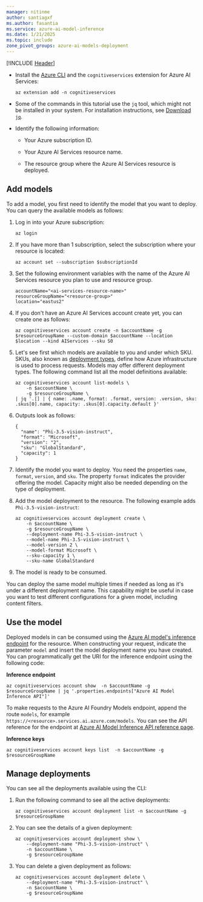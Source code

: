 ```yaml
---
manager: nitinme
author: santiagxf
ms.author: fasantia 
ms.service: azure-ai-model-inference
ms.date: 1/21/2025
ms.topic: include
zone_pivot_groups: azure-ai-models-deployment
---
```


[!INCLUDE [Header](intro.md)]

* Install the [Azure CLI](/cli/azure/) and the `cognitiveservices` extension for Azure AI Services:

    ```azurecli
    az extension add -n cognitiveservices
    ```

* Some of the commands in this tutorial use the `jq` tool, which might not be installed in your system. For installation instructions, see [Download `jq`](https://stedolan.github.io/jq/download/).

* Identify the following information:

  * Your Azure subscription ID.

  * Your Azure AI Services resource name.

  * The resource group where the Azure AI Services resource is deployed.
    
    
## Add models

To add a model, you first need to identify the model that you want to deploy. You can query the available models as follows:

1. Log in into your Azure subscription:

    ```azurecli
    az login
    ```

2. If you have more than 1 subscription, select the subscription where your resource is located:

    ```azurecli
    az account set --subscription $subscriptionId
    ```

3. Set the following environment variables with the name of the Azure AI Services resource you plan to use and resource group.

    ```azurecli
    accountName="<ai-services-resource-name>"
    resourceGroupName="<resource-group>"
    location="eastus2"
    ```

3. If you don't have an Azure AI Services account create yet, you can create one as follows:

    ```azurecli
    az cognitiveservices account create -n $accountName -g $resourceGroupName --custom-domain $accountName --location $location --kind AIServices --sku S0
    ```

4. Let's see first which models are available to you and under which SKU. SKUs, also known as [deployment types](../../concepts/deployment-types.md), define how Azure infrastructure is used to process requests. Models may offer different deployment types. The following command list all the model definitions available:
    
    ```azurecli
    az cognitiveservices account list-models \
        -n $accountName \
        -g $resourceGroupName \
    | jq '.[] | { name: .name, format: .format, version: .version, sku: .skus[0].name, capacity: .skus[0].capacity.default }'
    ```

5. Outputs look as follows:

    ```output
    {
      "name": "Phi-3.5-vision-instruct",
      "format": "Microsoft",
      "version": "2",
      "sku": "GlobalStandard",
      "capacity": 1
    }
    ```

6. Identify the model you want to deploy. You need the properties `name`, `format`, `version`, and `sku`. The property `format` indicates the provider offering the model. Capacity might also be needed depending on the type of deployment.

7. Add the model deployment to the resource. The following example adds `Phi-3.5-vision-instruct`:

    ```azurecli
    az cognitiveservices account deployment create \
        -n $accountName \
        -g $resourceGroupName \
        --deployment-name Phi-3.5-vision-instruct \
        --model-name Phi-3.5-vision-instruct \
        --model-version 2 \
        --model-format Microsoft \
        --sku-capacity 1 \
        --sku-name GlobalStandard
    ```

8. The model is ready to be consumed.

You can deploy the same model multiple times if needed as long as it's under a different deployment name. This capability might be useful in case you want to test different configurations for a given model, including content filters.

## Use the model

Deployed models in can be consumed using the [Azure AI model's inference endpoint](../../concepts/endpoints.md) for the resource. When constructing your request, indicate the parameter `model` and insert the model deployment name you have created. You can programmatically get the URI for the inference endpoint using the following code:

__Inference endpoint__

```azurecli
az cognitiveservices account show  -n $accountName -g $resourceGroupName | jq '.properties.endpoints["Azure AI Model Inference API"]'
```

To make requests to the Azure AI Foundry Models endpoint, append the route `models`, for example `https://<resource>.services.ai.azure.com/models`. You can see the API reference for the endpoint at [Azure AI Model Inference API reference page](https://aka.ms/azureai/modelinference).

__Inference keys__

```azurecli
az cognitiveservices account keys list  -n $accountName -g $resourceGroupName
```

## Manage deployments

You can see all the deployments available using the CLI:

1. Run the following command to see all the active deployments:

    ```azurecli
    az cognitiveservices account deployment list -n $accountName -g $resourceGroupName
    ```

2. You can see the details of a given deployment:

    ```azurecli
    az cognitiveservices account deployment show \
        --deployment-name "Phi-3.5-vision-instruct" \
        -n $accountName \
        -g $resourceGroupName
    ```

3. You can delete a given deployment as follows:

    ```azurecli
    az cognitiveservices account deployment delete \
        --deployment-name "Phi-3.5-vision-instruct" \
        -n $accountName \
        -g $resourceGroupName
    ```    
    
